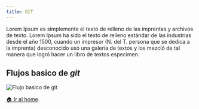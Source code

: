 ```yaml
---
title: GIT
---
```


Lorem Ipsum es simplemente el texto de relleno de las imprentas y archivos de texto. Lorem Ipsum ha sido el texto de relleno estándar de las industrias desde el año 1500, cuando un impresor (N. del T. persona que se dedica a la imprenta) desconocido usó una galería de textos y los mezcló de tal manera que logró hacer un libro de textos especimen.

## Flujos basico de _git_

![Flujo basico de git](https://jonmircha.com/img/blog/git-flow.png)

[🏠 Ir al home](/).
